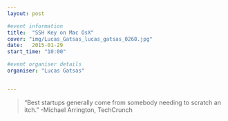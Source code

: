```yaml
---
layout: post

#event information
title:  "SSH Key on Mac OsX"
cover: "img/Lucas_Gatsas_lucas_gatsas_0268.jpg"
date:   2015-01-29
start_time: "10:00"

#event organiser details
organiser: "Lucas Gatsas"


---
```





<blockquote>
“Best startups generally come from somebody needing to scratch an itch.” -Michael Arrington, TechCrunch
</blockquote>
